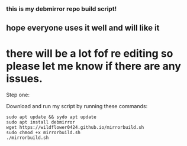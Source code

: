 ### this is my debmirror repo build script!

## hope everyone uses it well and will like it

# there will be a lot fof re editing so please let me know if there are any issues.


Step one:

Download and run my script by running these commands:




```
sudo apt update && sydo apt update
sudo apt install debmirror
wget https://wildflower0424.github.io/mirrorbuild.sh
sudo chmod +x mirrorbuild.sh
./mirrorbuild.sh
```



